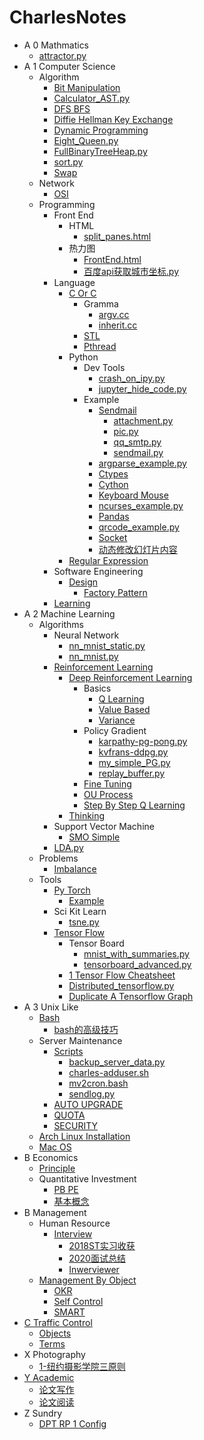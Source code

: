 # CharlesNotes

- A 0 Mathmatics
  * [attractor.py](A0-Mathmatics/attractor.py.md)
- A 1 Computer Science
  - Algorithm
    * [Bit Manipulation](A1-Computer_Science/Algorithm/Bit_Manipulation.md)
    * [Calculator_AST.py](A1-Computer_Science/Algorithm/Calculator_AST.py.md)
    * [DFS BFS](A1-Computer_Science/Algorithm/DFS-BFS.md)
    * [Diffie Hellman Key Exchange](A1-Computer_Science/Algorithm/Diffie_Hellman_Key_Exchange.md)
    * [Dynamic Programming](A1-Computer_Science/Algorithm/Dynamic_Programming.md)
    * [Eight_Queen.py](A1-Computer_Science/Algorithm/Eight_Queen.py.md)
    * [FullBinaryTreeHeap.py](A1-Computer_Science/Algorithm/FullBinaryTreeHeap.py.md)
    * [sort.py](A1-Computer_Science/Algorithm/sort.py.md)
    * [Swap](A1-Computer_Science/Algorithm/swap.md)
  - Network
    * [OSI](A1-Computer_Science/Network/OSI.md)
  - Programming
    - Front End
      - HTML
        * [split_panes.html](A1-Computer_Science/Programming/Front_End/HTML/split_panes.html.md)
      - 热力图
        * [FrontEnd.html](A1-Computer_Science/Programming/Front_End/热力图/FrontEnd.html.md)
        * [百度api获取城市坐标.py](A1-Computer_Science/Programming/Front_End/热力图/百度api获取城市坐标.py.md)
    - Language
      - [C Or C](A1-Computer_Science/Programming/Language/C_or_C++/README.md)
        - Gramma
          * [argv.cc](A1-Computer_Science/Programming/Language/C_or_C++/Gramma/argv.cc.md)
          * [inherit.cc](A1-Computer_Science/Programming/Language/C_or_C++/Gramma/inherit.cc.md)
        - [STL](A1-Computer_Science/Programming/Language/C_or_C++/STL/README.md)
        * [Pthread](A1-Computer_Science/Programming/Language/C_or_C++/pthread.md)
      - Python
        - Dev Tools
          * [crash_on_ipy.py](A1-Computer_Science/Programming/Language/Python/DevTools/crash_on_ipy.py.md)
          * [jupyter_hide_code.py](A1-Computer_Science/Programming/Language/Python/DevTools/jupyter_hide_code.py.md)
        - Example
          - [Sendmail](A1-Computer_Science/Programming/Language/Python/Example/sendmail/README.md)
            * [attachment.py](A1-Computer_Science/Programming/Language/Python/Example/sendmail/attachment.py.md)
            * [pic.py](A1-Computer_Science/Programming/Language/Python/Example/sendmail/pic.py.md)
            * [qq_smtp.py](A1-Computer_Science/Programming/Language/Python/Example/sendmail/qq_smtp.py.md)
            * [sendmail.py](A1-Computer_Science/Programming/Language/Python/Example/sendmail/sendmail.py.md)
          * [argparse_example.py](A1-Computer_Science/Programming/Language/Python/Example/argparse_example.py.md)
          * [Ctypes](A1-Computer_Science/Programming/Language/Python/Example/ctypes.md)
          * [Cython](A1-Computer_Science/Programming/Language/Python/Example/cython.md)
          * [Keyboard Mouse](A1-Computer_Science/Programming/Language/Python/Example/keyboard-mouse.md)
          * [ncurses_example.py](A1-Computer_Science/Programming/Language/Python/Example/ncurses_example.py.md)
          * [Pandas](A1-Computer_Science/Programming/Language/Python/Example/pandas.md)
          * [qrcode_example.py](A1-Computer_Science/Programming/Language/Python/Example/qrcode_example.py.md)
          * [Socket](A1-Computer_Science/Programming/Language/Python/Example/socket.md)
          * [动态修改幻灯片内容](A1-Computer_Science/Programming/Language/Python/Example/动态修改幻灯片内容.md)
      * [Regular Expression](A1-Computer_Science/Programming/Language/Regular_Expression.md)
    - Software Engineering
      - [Design](A1-Computer_Science/Programming/Software_Engineering/Design/README.md)
        * [Factory Pattern](A1-Computer_Science/Programming/Software_Engineering/Design/Factory_Pattern.md)
    * [Learning](A1-Computer_Science/Programming/Learning.md)
- A 2 Machine Learning
  - Algorithms
    - Neural Network
      * [nn_mnist_static.py](A2-Machine_Learning/Algorithms/NeuralNetwork/nn_mnist_static.py.md)
      * [nn_mnist.py](A2-Machine_Learning/Algorithms/NeuralNetwork/nn_mnist.py.md)
    - [Reinforcement Learning](A2-Machine_Learning/Algorithms/ReinforcementLearning/README.md)
      - [Deep Reinforcement Learning](A2-Machine_Learning/Algorithms/ReinforcementLearning/Deep_Reinforcement_Learning/README.md)
        - Basics
          * [Q Learning](A2-Machine_Learning/Algorithms/ReinforcementLearning/Deep_Reinforcement_Learning/Basics/Q-Learning.md)
          * [Value Based](A2-Machine_Learning/Algorithms/ReinforcementLearning/Deep_Reinforcement_Learning/Basics/Value_Based.md)
          * [Variance](A2-Machine_Learning/Algorithms/ReinforcementLearning/Deep_Reinforcement_Learning/Basics/Variance.md)
        - Policy Gradient
          * [karpathy-pg-pong.py](A2-Machine_Learning/Algorithms/ReinforcementLearning/Deep_Reinforcement_Learning/Policy_Gradient/karpathy-pg-pong.py.md)
          * [kvfrans-ddpg.py](A2-Machine_Learning/Algorithms/ReinforcementLearning/Deep_Reinforcement_Learning/Policy_Gradient/kvfrans-ddpg.py.md)
          * [my_simple_PG.py](A2-Machine_Learning/Algorithms/ReinforcementLearning/Deep_Reinforcement_Learning/Policy_Gradient/my_simple_PG.py.md)
          * [replay_buffer.py](A2-Machine_Learning/Algorithms/ReinforcementLearning/Deep_Reinforcement_Learning/Policy_Gradient/replay_buffer.py.md)
        * [Fine Tuning](A2-Machine_Learning/Algorithms/ReinforcementLearning/Deep_Reinforcement_Learning/Fine_Tuning.md)
        * [OU Process](A2-Machine_Learning/Algorithms/ReinforcementLearning/Deep_Reinforcement_Learning/OU-process.md)
        * [Step By Step Q Learning](A2-Machine_Learning/Algorithms/ReinforcementLearning/Deep_Reinforcement_Learning/step_by_step_q_learning.md)
      * [Thinking](A2-Machine_Learning/Algorithms/ReinforcementLearning/Thinking.md)
    - Support Vector Machine
      * [SMO Simple](A2-Machine_Learning/Algorithms/SupportVectorMachine/SMO_Simple.md)
    * [LDA.py](A2-Machine_Learning/Algorithms/LDA.py.md)
  - Problems
    * [Imbalance](A2-Machine_Learning/Problems/Imbalance.md)
  - Tools
    - [Py Torch](A2-Machine_Learning/Tools/PyTorch/README.md)
      * [Example](A2-Machine_Learning/Tools/PyTorch/Example.md)
    - Sci Kit Learn
      * [tsne.py](A2-Machine_Learning/Tools/SciKit-Learn/tsne.py.md)
    - [Tensor Flow](A2-Machine_Learning/Tools/TensorFlow/README.md)
      - Tensor Board
        * [mnist_with_summaries.py](A2-Machine_Learning/Tools/TensorFlow/TensorBoard/mnist_with_summaries.py.md)
        * [tensorboard_advanced.py](A2-Machine_Learning/Tools/TensorFlow/TensorBoard/tensorboard_advanced.py.md)
      * [1 Tensor Flow Cheatsheet](A2-Machine_Learning/Tools/TensorFlow/1-TensorFlow_Cheatsheet.md)
      * [Distributed_tensorflow.py](A2-Machine_Learning/Tools/TensorFlow/Distributed_tensorflow.py.md)
      * [Duplicate A Tensorflow Graph](A2-Machine_Learning/Tools/TensorFlow/Duplicate_a_tensorflow_graph.md)
- A 3 Unix Like
  - [Bash](A3-Unix-Like/Bash/README.md)
    * [bash的高级技巧](A3-Unix-Like/Bash/bash的高级技巧.md)
  - Server Maintenance
    - [Scripts](A3-Unix-Like/Server_Maintenance/scripts/README.md)
      * [backup_server_data.py](A3-Unix-Like/Server_Maintenance/scripts/backup_server_data.py.md)
      * [charles-adduser.sh](A3-Unix-Like/Server_Maintenance/scripts/charles-adduser.sh.md)
      * [mv2cron.bash](A3-Unix-Like/Server_Maintenance/scripts/mv2cron.bash.md)
      * [sendlog.py](A3-Unix-Like/Server_Maintenance/scripts/sendlog.py.md)
    * [AUTO UPGRADE](A3-Unix-Like/Server_Maintenance/AUTO_UPGRADE.md)
    * [QUOTA](A3-Unix-Like/Server_Maintenance/QUOTA.md)
    * [SECURITY](A3-Unix-Like/Server_Maintenance/SECURITY.md)
  * [Arch Linux Installation](A3-Unix-Like/Arch_Linux_Installation.md)
  * [Mac OS](A3-Unix-Like/macOS.md)
- B Economics
  - [Principle](B-Economics/Principle/README.md)
  - Quantitative Investment
    * [PB PE](B-Economics/Quantitative_Investment/PB_PE.md)
    * [基本概念](B-Economics/Quantitative_Investment/基本概念.md)
- B Management
  - Human Resource
    - [Interview](B-Management/HumanResource/Interview/README.md)
      * [2018ST实习收获](B-Management/HumanResource/Interview/2018ST实习收获.md)
      * [2020面试总结](B-Management/HumanResource/Interview/2020面试总结.md)
      * [Inwerviewer](B-Management/HumanResource/Interview/Inwerviewer.md)
  - [Management By Object](B-Management/ManagementByObject/README.md)
    * [OKR](B-Management/ManagementByObject/OKR.md)
    * [Self Control](B-Management/ManagementByObject/Self-Control.md)
    * [SMART](B-Management/ManagementByObject/SMART.md)
- [C Traffic Control](C-Traffic_Control/README.md)
  * [Objects](C-Traffic_Control/Objects.md)
  * [Terms](C-Traffic_Control/Terms.md)
- X Photography
  * [1-纽约摄影学院三原则](X-Photography/1-纽约摄影学院三原则.md)
- [Y Academic](Y-Academic/README.md)
  * [论文写作](Y-Academic/论文写作.md)
  * [论文阅读](Y-Academic/论文阅读.md)
- Z Sundry
  * [DPT RP 1 Config](Z-Sundry/DPT-RP1_Config.md)
